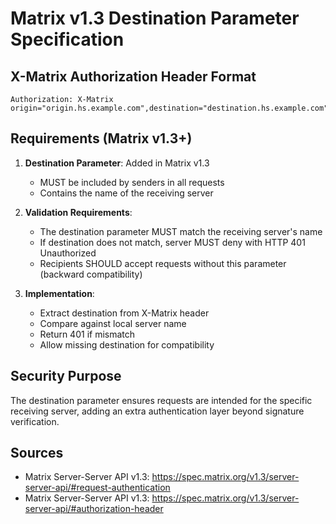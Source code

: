 # Matrix v1.3 Destination Parameter Specification

## X-Matrix Authorization Header Format

```
Authorization: X-Matrix origin="origin.hs.example.com",destination="destination.hs.example.com",key="ed25519:key1",sig="ABCDEF..."
```

## Requirements (Matrix v1.3+)

1. **Destination Parameter**: Added in Matrix v1.3
   - MUST be included by senders in all requests
   - Contains the name of the receiving server

2. **Validation Requirements**:
   - The destination parameter MUST match the receiving server's name
   - If destination does not match, server MUST deny with HTTP 401 Unauthorized
   - Recipients SHOULD accept requests without this parameter (backward compatibility)

3. **Implementation**:
   - Extract destination from X-Matrix header
   - Compare against local server name  
   - Return 401 if mismatch
   - Allow missing destination for compatibility

## Security Purpose

The destination parameter ensures requests are intended for the specific receiving server, adding an extra authentication layer beyond signature verification.

## Sources

- Matrix Server-Server API v1.3: https://spec.matrix.org/v1.3/server-server-api/#request-authentication
- Matrix Server-Server API v1.3: https://spec.matrix.org/v1.3/server-server-api/#authorization-header